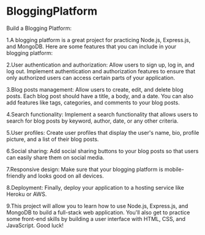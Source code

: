 # BloggingPlatform

Build a Blogging Platform:

1.A blogging platform is a great project for practicing Node.js, Express.js, and MongoDB. Here are some features that you can include in your blogging platform:

2.User authentication and authorization: Allow users to sign up, log in, and log out. Implement authentication and authorization features to ensure that only authorized users can access certain parts of your application.

3.Blog posts management: Allow users to create, edit, and delete blog posts. Each blog post should have a title, a body, and a date. You can also add features like tags, categories, and comments to your blog posts.

4.Search functionality: Implement a search functionality that allows users to search for blog posts by keyword, author, date, or any other criteria.

5.User profiles: Create user profiles that display the user's name, bio, profile picture, and a list of their blog posts.

6.Social sharing: Add social sharing buttons to your blog posts so that users can easily share them on social media.

7.Responsive design: Make sure that your blogging platform is mobile-friendly and looks good on all devices.

8.Deployment: Finally, deploy your application to a hosting service like Heroku or AWS.

9.This project will allow you to learn how to use Node.js, Express.js, and MongoDB to build a full-stack web application. You'll also get to practice some front-end skills by building a user interface with HTML, CSS, and JavaScript. Good luck!
